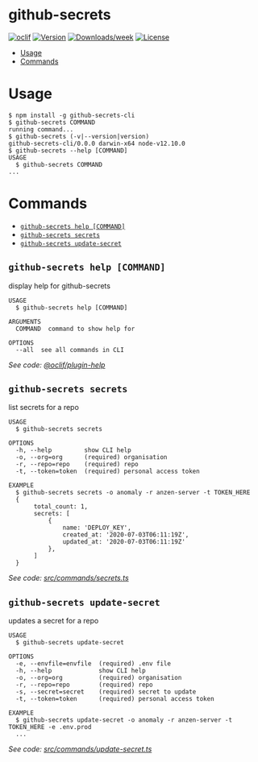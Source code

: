 github-secrets
==============



[![oclif](https://img.shields.io/badge/cli-oclif-brightgreen.svg)](https://oclif.io)
[![Version](https://img.shields.io/npm/v/github-secrets.svg)](https://npmjs.org/package/github-secrets)
[![Downloads/week](https://img.shields.io/npm/dw/github-secrets.svg)](https://npmjs.org/package/github-secrets)
[![License](https://img.shields.io/npm/l/github-secrets.svg)](https://github.com/brendon1555/github-secrets/blob/master/package.json)

<!-- toc -->
* [Usage](#usage)
* [Commands](#commands)
<!-- tocstop -->
# Usage
<!-- usage -->
```sh-session
$ npm install -g github-secrets-cli
$ github-secrets COMMAND
running command...
$ github-secrets (-v|--version|version)
github-secrets-cli/0.0.0 darwin-x64 node-v12.10.0
$ github-secrets --help [COMMAND]
USAGE
  $ github-secrets COMMAND
...
```
<!-- usagestop -->
# Commands
<!-- commands -->
* [`github-secrets help [COMMAND]`](#github-secrets-help-command)
* [`github-secrets secrets`](#github-secrets-secrets)
* [`github-secrets update-secret`](#github-secrets-update-secret)

## `github-secrets help [COMMAND]`

display help for github-secrets

```
USAGE
  $ github-secrets help [COMMAND]

ARGUMENTS
  COMMAND  command to show help for

OPTIONS
  --all  see all commands in CLI
```

_See code: [@oclif/plugin-help](https://github.com/oclif/plugin-help/blob/v3.1.0/src/commands/help.ts)_

## `github-secrets secrets`

list secrets for a repo

```
USAGE
  $ github-secrets secrets

OPTIONS
  -h, --help         show CLI help
  -o, --org=org      (required) organisation
  -r, --repo=repo    (required) repo
  -t, --token=token  (required) personal access token

EXAMPLE
  $ github-secrets secrets -o anomaly -r anzen-server -t TOKEN_HERE
  {
       total_count: 1,
       secrets: [
           {
               name: 'DEPLOY_KEY',
               created_at: '2020-07-03T06:11:19Z',
               updated_at: '2020-07-03T06:11:19Z'
           },
       ]
  }
```

_See code: [src/commands/secrets.ts](https://github.com/anomaly/github-secrets/blob/v0.0.0/src/commands/secrets.ts)_

## `github-secrets update-secret`

updates a secret for a repo

```
USAGE
  $ github-secrets update-secret

OPTIONS
  -e, --envfile=envfile  (required) .env file
  -h, --help             show CLI help
  -o, --org=org          (required) organisation
  -r, --repo=repo        (required) repo
  -s, --secret=secret    (required) secret to update
  -t, --token=token      (required) personal access token

EXAMPLE
  $ github-secrets update-secret -o anomaly -r anzen-server -t TOKEN_HERE -e .env.prod
  ...
```

_See code: [src/commands/update-secret.ts](https://github.com/anomaly/github-secrets/blob/v0.0.0/src/commands/update-secret.ts)_
<!-- commandsstop -->

